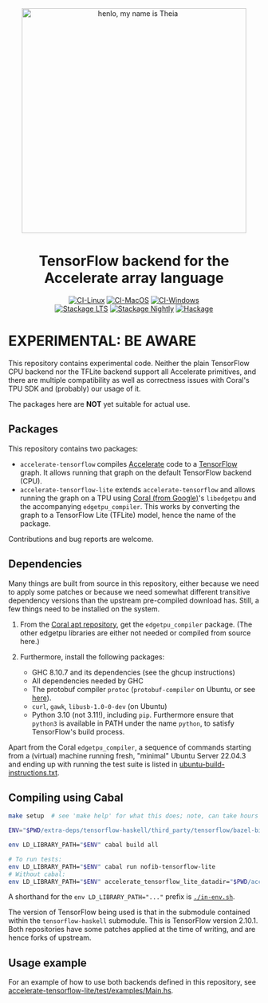 <div align="center">
<img width="450" src="https://github.com/AccelerateHS/accelerate/raw/master/images/accelerate-logo-text-v.png?raw=true" alt="henlo, my name is Theia"/>

# TensorFlow backend for the Accelerate array language

[![CI-Linux](https://github.com/tmcdonell/accelerate-tensorflow/workflows/ci-linux/badge.svg)](https://github.com/tmcdonell/accelerate-tensorflow/actions?query=workflow%3Aci-linux)
[![CI-MacOS](https://github.com/tmcdonell/accelerate-tensorflow/workflows/ci-macos/badge.svg)](https://github.com/tmcdonell/accelerate-tensorflow/actions?query=workflow%3Aci-macos)
[![CI-Windows](https://github.com/tmcdonell/accelerate-tensorflow/workflows/ci-windows/badge.svg)](https://github.com/tmcdonell/accelerate-tensorflow/actions?query=workflow%3Aci-windows)
<br>
[![Stackage LTS](https://stackage.org/package/accelerate-tensorflow/badge/lts)](https://stackage.org/lts/package/accelerate-tensorflow)
[![Stackage Nightly](https://stackage.org/package/accelerate-tensorflow/badge/nightly)](https://stackage.org/nightly/package/accelerate-tensorflow)
[![Hackage](https://img.shields.io/hackage/v/accelerate-tensorflow.svg)](https://hackage.haskell.org/package/accelerate-tensorflow)

</div>

# EXPERIMENTAL: BE AWARE

This repository contains experimental code.
Neither the plain TensorFlow CPU backend nor the TFLite backend support all Accelerate primitives, and there are multiple compatibility as well as correctness issues with Coral's TPU SDK and (probably) our usage of it.

The packages here are **NOT** yet suitable for actual use.

## Packages

This repository contains two packages:
- `accelerate-tensorflow` compiles
  [Accelerate](https://github.com/AccelerateHS/accelerate) code to a
  [TensorFlow](https://www.tensorflow.org) graph. It allows running that graph
  on the default TensorFlow backend (CPU).
- `accelerate-tensorflow-lite` extends `accelerate-tensorflow` and allows
  running the graph on a TPU using [Coral (from Google)](https://coral.ai/)'s
  `libedgetpu` and the accompanying `edgetpu_compiler`. This works by
  converting the graph to a TensorFlow Lite (TFLite) model, hence the name of
  the package.

Contributions and bug reports are welcome.

## Dependencies

Many things are built from source in this repository, either because we need to apply some patches or because we need somewhat different transitive dependency versions than the upstream pre-compiled download has.
Still, a few things need to be installed on the system.

1. From the [Coral apt repository](https://coral.ai/software/#debian-packages), get the `edgetpu_compiler` package.
   (The other edgetpu libraries are either not needed or compiled from source here.)

2. Furthermore, install the following packages:
   - GHC 8.10.7 and its dependencies (see the ghcup instructions)
   - All dependencies needed by GHC
   - The protobuf compiler `protoc` (`protobuf-compiler` on Ubuntu, or see [here](https://google.github.io/proto-lens/installing-protoc.html)).
   - `curl`, `gawk`, `libusb-1.0-0-dev` (on Ubuntu)
   - Python 3.10 (not 3.11!), including `pip`. Furthermore ensure that `python3` is available in PATH under the name `python`, to satisfy TensorFlow's build process.

Apart from the Coral `edgetpu_compiler`, a sequence of commands starting from a (virtual) machine running fresh, "minimal" Ubuntu Server 22.04.3 and ending up with running the test suite is listed in [ubuntu-build-instructions.txt](ubuntu-build-instructions.txt).


## Compiling using Cabal

```sh
make setup  # see 'make help' for what this does; note, can take hours as this also builds a full copy of Tensorflow

ENV="$PWD/extra-deps/tensorflow-haskell/third_party/tensorflow/bazel-bin/tensorflow:$PWD/extra-deps/libedgetpu/out/throttled/k8:$PWD/build:$(echo "$PWD/build/_deps/abseil-cpp-build/absl/"{flags,hash,container,strings} | sed 's/ /:/g')"

env LD_LIBRARY_PATH="$ENV" cabal build all

# To run tests:
env LD_LIBRARY_PATH="$ENV" cabal run nofib-tensorflow-lite
# Without cabal:
env LD_LIBRARY_PATH="$ENV" accelerate_tensorflow_lite_datadir="$PWD/accelerate-tensorflow-lite" "$(cabal list-bin nofib-tensorflow-lite)"
```

A shorthand for the `env LD_LIBRARY_PATH="..."` prefix is [`./in-env.sh`](in-env.sh).

The version of TensorFlow being used is that in the submodule contained within the `tensorflow-haskell` submodule.
This is TensorFlow version 2.10.1.
Both repositories have some patches applied at the time of writing, and are hence forks of upstream.


## Usage example

For an example of how to use both backends defined in this repository, see [accelerate-tensorflow-lite/test/examples/Main.hs](accelerate-tensorflow-lite/test/examples/Main.hs).
